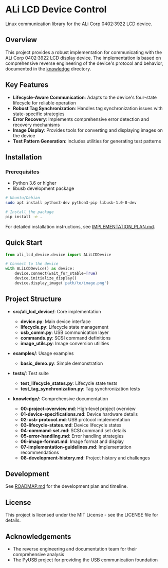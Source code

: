# ALi LCD Device Control

Linux communication library for the ALi Corp 0402:3922 LCD device.

## Overview

This project provides a robust implementation for communicating with the ALi Corp 0402:3922 LCD display device. The implementation is based on comprehensive reverse engineering of the device's protocol and behavior, documented in the [knowledge](knowledge/) directory.

## Key Features

- **Lifecycle-Aware Communication**: Adapts to the device's four-state lifecycle for reliable operation
- **Robust Tag Synchronization**: Handles tag synchronization issues with state-specific strategies
- **Error Recovery**: Implements comprehensive error detection and recovery mechanisms
- **Image Display**: Provides tools for converting and displaying images on the device
- **Test Pattern Generation**: Includes utilities for generating test patterns

## Installation

### Prerequisites

- Python 3.6 or higher
- libusb development package

```bash
# Ubuntu/Debian
sudo apt install python3-dev python3-pip libusb-1.0-0-dev

# Install the package
pip install -e .
```

For detailed installation instructions, see [IMPLEMENTATION_PLAN.md](IMPLEMENTATION_PLAN.md).

## Quick Start

```python
from ali_lcd_device.device import ALiLCDDevice

# Connect to the device
with ALiLCDDevice() as device:
    device.connect(wait_for_stable=True)
    device.initialize_display()
    device.display_image('path/to/image.png')
```

## Project Structure

- **src/ali_lcd_device/**: Core implementation
  - **device.py**: Main device interface
  - **lifecycle.py**: Lifecycle state management
  - **usb_comm.py**: USB communication layer
  - **commands.py**: SCSI command definitions
  - **image_utils.py**: Image conversion utilities

- **examples/**: Usage examples
  - **basic_demo.py**: Simple demonstration

- **tests/**: Test suite
  - **test_lifecycle_states.py**: Lifecycle state tests
  - **test_tag_synchronization.py**: Tag synchronization tests

- **knowledge/**: Comprehensive documentation
  - **00-project-overview.md**: High-level project overview
  - **01-device-specifications.md**: Device hardware details
  - **02-usb-protocol.md**: USB protocol implementation
  - **03-lifecycle-states.md**: Device lifecycle states
  - **04-command-set.md**: SCSI command set details
  - **05-error-handling.md**: Error handling strategies
  - **06-image-format.md**: Image format and display
  - **07-implementation-guidelines.md**: Implementation recommendations
  - **08-development-history.md**: Project history and challenges

## Development

See [ROADMAP.md](ROADMAP.md) for the development plan and timeline.

## License

This project is licensed under the MIT License - see the LICENSE file for details.

## Acknowledgements

- The reverse engineering and documentation team for their comprehensive analysis
- The PyUSB project for providing the USB communication foundation
